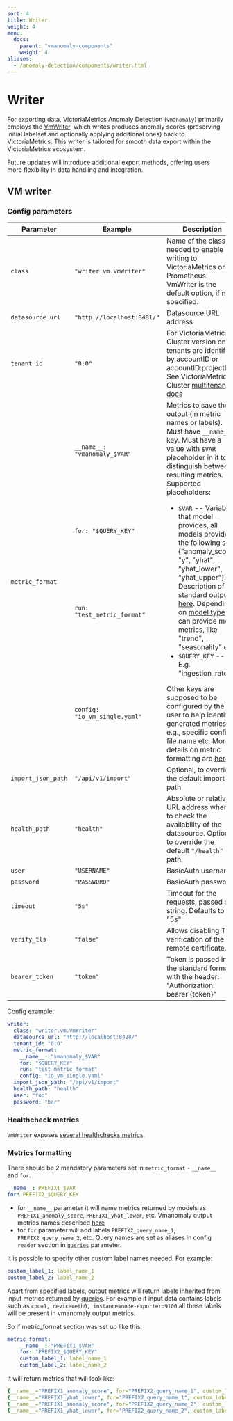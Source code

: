 ```yaml
---
sort: 4
title: Writer
weight: 4
menu:
  docs:
    parent: "vmanomaly-components"
    weight: 4
aliases:
  - /anomaly-detection/components/writer.html
---
```


# Writer

For exporting data, VictoriaMetrics Anomaly Detection (`vmanomaly`) primarily employs the [VmWriter](#vm-writer), which writes produces anomaly scores (preserving initial labelset and optionally applying additional ones) back to VictoriaMetrics. This writer is tailored for smooth data export within the VictoriaMetrics ecosystem. 

Future updates will introduce additional export methods, offering users more flexibility in data handling and integration.

## VM writer

### Config parameters

<table>
    <thead>
        <tr>
            <th>Parameter</th>
            <th>Example</th>
            <th>Description</th>  
        </tr>
    </thead>
    <tbody>
        <tr>
            <td><code>class</code></td>
            <td><code>"writer.vm.VmWriter"</code></td>
            <td>Name of the class needed to enable writing to VictoriaMetrics or Prometheus. VmWriter is the default option, if not specified.</td>
        </tr>
        <tr>
            <td><code>datasource_url</code></td>
            <td><code>"http://localhost:8481/"</code></td>
            <td>Datasource URL address</td>
        </tr>
        <tr>
            <td><code>tenant_id</code></td>
            <td><code>"0:0"</code></td>
            <td>For VictoriaMetrics Cluster version only, tenants are identified by accountID or accountID:projectID. See VictoriaMetrics Cluster <a href="https://docs.victoriametrics.com/Cluster-VictoriaMetrics.html#multitenancy">multitenancy docs</a></td>
        </tr>
        <!-- Additional rows for metric_format -->
        <tr>
            <td rowspan="4"><code>metric_format</code></td>
            <td><code>__name__: "vmanomaly_$VAR"</code></td>
            <td rowspan="4">Metrics to save the output (in metric names or labels). Must have <code>__name__</code> key. Must have a value with <code>$VAR</code> placeholder in it to distinguish between resulting metrics. Supported placeholders:
                <ul>
                    <li><code>$VAR</code> -- Variables that model provides, all models provide the following set: {"anomaly_score", "y", "yhat", "yhat_lower", "yhat_upper"}. Description of standard output is <a href="/anomaly-detection/components/models/models.html#vmanomaly-output">here</a>. Depending on <a href="/anomaly-detection/components/models/models.html">model type</a> it can provide more metrics, like "trend", "seasonality" etc.</li>
                    <li><code>$QUERY_KEY</code> -- E.g. "ingestion_rate".</li>
                </ul>
                Other keys are supposed to be configured by the user to help identify generated metrics, e.g., specific config file name etc.
                More details on metric formatting are <a href="#metrics-formatting">here</a>.
            </td>
        </tr>
        <tr><td><code>for: "$QUERY_KEY"</code></td></tr>
        <tr><td><code>run: "test_metric_format"</code></td></tr>
        <tr><td><code>config: "io_vm_single.yaml"</code></td></tr>  
        <!-- End of additional rows -->
        <tr>
            <td><code>import_json_path</code></td>
            <td><code>"/api/v1/import"</code></td>
            <td>Optional, to override the default import path</td>
        </tr>
        <tr>
            <td><code>health_path</code></td>
            <td><code>"health"</code></td>
            <td>Absolute or relative URL address where to check the availability of the datasource. Optional, to override the default <code>"/health"</code> path.</td>
        </tr>
        <tr>
            <td><code>user</code></td>
            <td><code>"USERNAME"</code></td>
            <td>BasicAuth username</td>
        </tr>
        <tr>
            <td><code>password</code></td>
            <td><code>"PASSWORD"</code></td>
            <td>BasicAuth password</td>
        </tr>
        <tr>
            <td><code>timeout</code></td>
            <td><code>"5s"</code></td>
            <td>Timeout for the requests, passed as a string. Defaults to "5s"</td>
        </tr>
        <tr>
            <td><code>verify_tls</code></td>
            <td><code>"false"</code></td>
            <td>Allows disabling TLS verification of the remote certificate.</td>
        </tr>
        <tr>
            <td><code>bearer_token</code></td>
            <td><code>"token"</code></td>
            <td>Token is passed in the standard format with the header: "Authorization: bearer {token}"</td>
        </tr>
    </tbody>
</table>

Config example:

```yaml
writer:
  class: "writer.vm.VmWriter"
  datasource_url: "http://localhost:8428/"
  tenant_id: "0:0"
  metric_format:
    __name__: "vmanomaly_$VAR"
    for: "$QUERY_KEY"
    run: "test_metric_format"
    config: "io_vm_single.yaml"
  import_json_path: "/api/v1/import"
  health_path: "health"
  user: "foo"
  password: "bar"
```

### Healthcheck metrics

`VmWriter` exposes [several healthchecks metrics](./monitoring.html#writer-behaviour-metrics). 

### Metrics formatting

There should be 2 mandatory parameters set in `metric_format` - `__name__` and `for`. 

```yaml
__name__: PREFIX1_$VAR
for: PREFIX2_$QUERY_KEY
```

* for `__name__` parameter it will name metrics returned by models as `PREFIX1_anomaly_score`, `PREFIX1_yhat_lower`, etc. Vmanomaly output metrics names described [here](anomaly-detection/components/models/models.html#vmanomaly-output)
* for `for` parameter will add labels `PREFIX2_query_name_1`, `PREFIX2_query_name_2`, etc. Query names are set as aliases in config `reader` section in [`queries`](anomaly-detection/components/reader.html#config-parameters) parameter.

It is possible to specify other custom label names needed.
For example:

```yaml
custom_label_1: label_name_1
custom_label_2: label_name_2
```

Apart from specified labels, output metrics will return labels inherited from input metrics returned by [queries](/anomaly-detection/components/reader.html#config-parameters).
For example if input data contains labels such as `cpu=1, device=eth0, instance=node-exporter:9100` all these labels will be present in vmanomaly output metrics.

So if metric_format section was set up like this:

```yaml
metric_format:
    __name__: "PREFIX1_$VAR"
    for: "PREFIX2_$QUERY_KEY"
    custom_label_1: label_name_1
    custom_label_2: label_name_2
```

It will return metrics that will look like:

```yaml
{__name__="PREFIX1_anomaly_score", for="PREFIX2_query_name_1", custom_label_1="label_name_1", custom_label_2="label_name_2", cpu=1, device="eth0", instance="node-exporter:9100"}
{__name__="PREFIX1_yhat_lower", for="PREFIX2_query_name_1", custom_label_1="label_name_1", custom_label_2="label_name_2", cpu=1, device="eth0", instance="node-exporter:9100"}
{__name__="PREFIX1_anomaly_score", for="PREFIX2_query_name_2", custom_label_1="label_name_1", custom_label_2="label_name_2", cpu=1, device="eth0", instance="node-exporter:9100"}
{__name__="PREFIX1_yhat_lower", for="PREFIX2_query_name_2", custom_label_1="label_name_1", custom_label_2="label_name_2", cpu=1, device="eth0", instance="node-exporter:9100"}
```
